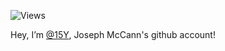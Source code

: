 ![Views](https://komarev.com/ghpvc/?username=15Y&style=flat-square)

Hey, I’m [@15Y](https://github.com/15Y), Joseph McCann's github account!
